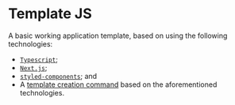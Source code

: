 # Template JS

A basic working application template, based on using the following technologies:

* [`Typescript`](https://www.typescriptlang.org/);
* [`Next.js`](https://github.com/zeit/next.js/tree/canary/examples/with-typescript);
* [`styled-components`](https://styled-components.com/); and
* A [template creation command](https://github.com/zeit/next.js/tree/canary/examples/with-typescript)
  based on the aforementioned technologies.

